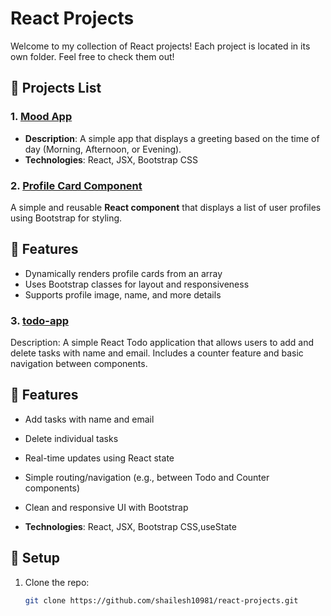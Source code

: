 # React Projects

Welcome to my collection of React projects! Each project is located in its own folder. Feel free to check them out!

## 📁 Projects List

### 1. [Mood App](https://github.com/shailesh10981/react-projects/tree/main/mood-app)

- **Description**: A simple app that displays a greeting based on the time of day (Morning, Afternoon, or Evening).
- **Technologies**: React, JSX, Bootstrap CSS

### 2. [Profile Card Component](https://github.com/shailesh10981/react-projects/tree/main/profile-card-component)

A simple and reusable **React component** that displays a list of user profiles using Bootstrap for styling.

## 🚀 Features

- Dynamically renders profile cards from an array
- Uses Bootstrap classes for layout and responsiveness
- Supports profile image, name, and more details

### 3. [todo-app](https://github.com/shailesh10981/react-projects/tree/main/todo-app)

Description: A simple React Todo application that allows users to add and delete tasks with name and email. Includes a counter feature and basic navigation between components.

## 🚀 Features

- Add tasks with name and email

- Delete individual tasks

- Real-time updates using React state

- Simple routing/navigation (e.g., between Todo and Counter components)

- Clean and responsive UI with Bootstrap

- **Technologies**: React, JSX, Bootstrap CSS,useState

## 🚀 Setup

1. Clone the repo:

   ```bash
   git clone https://github.com/shailesh10981/react-projects.git
   ```
